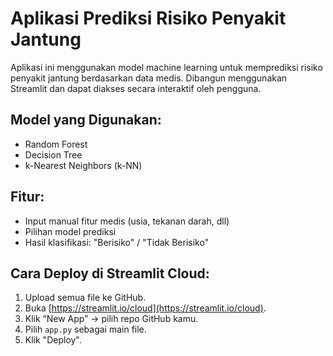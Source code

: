 # Aplikasi Prediksi Risiko Penyakit Jantung

Aplikasi ini menggunakan model machine learning untuk memprediksi risiko penyakit jantung berdasarkan data medis. Dibangun menggunakan Streamlit dan dapat diakses secara interaktif oleh pengguna.

## Model yang Digunakan:
- Random Forest
- Decision Tree
- k-Nearest Neighbors (k-NN)

## Fitur:
- Input manual fitur medis (usia, tekanan darah, dll)
- Pilihan model prediksi
- Hasil klasifikasi: "Berisiko" / "Tidak Berisiko"

## Cara Deploy di Streamlit Cloud:
1. Upload semua file ke GitHub.
2. Buka [https://streamlit.io/cloud](https://streamlit.io/cloud).
3. Klik “New App” → pilih repo GitHub kamu.
4. Pilih `app.py` sebagai main file.
5. Klik "Deploy".

